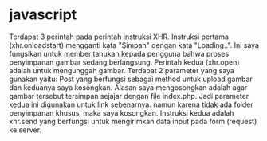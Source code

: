 # javascript
Terdapat 3 perintah pada perintah instruksi XHR. Instruksi pertama (xhr.onloadstart) mengganti kata "Simpan" dengan kata "Loading..". Ini saya fungsikan untuk memberitahukan kepada pengguna bahwa proses penyimpanan gambar sedang berlangsung. Perintah kedua (xhr.open) adalah untuk mengunggah gambar. Terdapat 2 parameter yang saya gunakan yaitu: Post yang berfungsi sebagai method untuk upload gambar dan keduanya saya kosongkan. Alasan saya mengosongkan adalah agar gambar tersebut tersimpan sejajar dengan file index.php. Jadi parameter kedua ini digunakan untuk link sebenarnya. namun karena tidak ada folder penyimpanan khusus, maka saya kosongkan. Instruksi kedua adalah xhr.send yang berfungsi untuk mengirimkan data input pada form (request) ke server.

